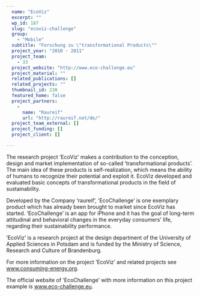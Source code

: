 ```yaml
---
  name: "EcoViz"
  excerpt: ""
  wp_id: 187
  slug: "ecoviz-challenge"
  group: 
    - "Mobile"
  subtitle: "Forschung zu \"transformational Products\""
  project_year: "2010 - 2011"
  project_team: 
    - 33
  project_website: "http://www.eco-challenge.eu"
  project_material: ""
  related_publications: []
  related_projects: ""
  thumbnail_id: 230
  featured_home: false
  project_partners: 
    - 
      name: "Raureif"
      url: "http://raureif.net/de/"
  project_team_external: []
  project_funding: []
  project_client: []

---
```

The research project ‘EcoViz’ makes a contribution to the conception, design and market implementation of so-called ‘transformational products’. The main idea of these products is self-realization, which means the ability of humans to recognize their potential and exploit it. EcoViz developed and evaluated basic concepts of transformational products in the field of sustainability.

Developed by the Company ‘raureif’, ‘EcoChallenge’ is one exemplary product which has already been brought to market since EcoViz has started. ‘EcoChallenge’ is an app for iPhone and it has the goal of long-term attitudinal and behavioral changes in the everyday consumers' life, regarding their sustainability performance.

‘EcoViz’ is a research project at the design department of the University of Applied Sciences in Potsdam and is funded by the Ministry of Science, Research and Culture of Brandenburg.

For more information on the project ‘EcoViz’ and related projects see <a href="http://www.consuming-energy.org">www.consuming-energy.org</a>.

The official website of ‘EcoChallenge’ with more information on this project example is <a href="http://www.eco-challenge.eu">www.eco-challenge.eu</a>.